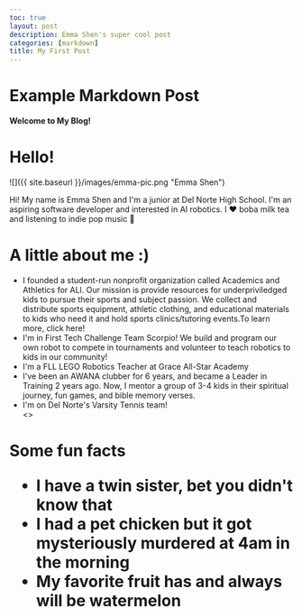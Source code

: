 ```yaml
---
toc: true
layout: post
description: Emma Shen's super cool post 
categories: [markdown]
title: My First Post 
---
```

# Example Markdown Post

**Welcome to My Blog!**
<h1>Hello!</h1>
![]({{ site.baseurl }}/images/emma-pic.png "Emma Shen")
<p>Hi! My name is Emma Shen and I'm a junior at Del Norte High School. I'm an aspiring software developer and interested in AI robotics. I ❤️ boba milk tea and listening to indie pop music 🎵

<h1>A little about me :)</h1>
<ul>
    <li>I founded a student-run nonprofit organization called Academics and Athletics for ALl. Our mission is provide resources for underpriviledged kids to pursue their sports and subject passion. We collect and distribute sports equipment, athletic clothing, and educational materials to kids who need it and hold sports clinics/tutoring events.To learn more, click here!</li> 
    <li>I'm in First Tech Challenge Team Scorpio! We build and program our own robot to compete in tournaments and volunteer to teach robotics to kids in our community!</li>
    <li>I'm a FLL LEGO Robotics Teacher at Grace All-Star Academy</li>
    <li>I've been an AWANA clubber for 6 years, and became a Leader in Training 2 years ago. Now, I mentor a group of 3-4 kids in their spiritual journey, fun games, and bible memory verses.</li>
    <li>I'm on Del Norte's Varsity Tennis team!</li>
    <>
</ul>

<h1>Some fun facts</hi>
<ul>
    <li> I have a twin sister, bet you didn't know that</li>
    <li>I had a pet chicken but it got mysteriously murdered at 4am in the morning</li>
    <li>My favorite fruit has and always will be watermelon</li>
</ul>

